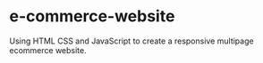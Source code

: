 # e-commerce-website
Using HTML CSS and JavaScript  to create a responsive multipage ecommerce website.
